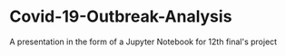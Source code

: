 # Covid-19-Outbreak-Analysis
A presentation in the form of a Jupyter Notebook for 12th final's project
